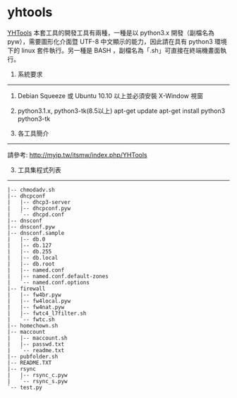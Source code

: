 yhtools
=======

[YHTools](http://myip.tw/itsmw/index.php?title=YHTools) 本套工具的開發工具有兩種，一種是以 python3.x 開發（副檔名為 pyw），需要圖形化介面暨 UTF-8 中文顯示的能力，因此請在具有 python3 環境下的 linux 套件執行。另一種是 BASH ，副檔名為「.sh」可直接在終端機畫面執行。

1. 系統要求
--------

1. Debian Squeeze 或 Ubuntu 10.10 以上並必須安裝 X-Window 視窗
1. python3.1.x, python3-tk(8.5以上)
	apt-get update
	apt-get install python3 python3-tk

2. 各工具簡介
--------

請參考: http://myip.tw/itsmw/index.php/YHTools


3. 工具集程式列表
--------

	|-- chmodadv.sh
	|-- dhcpconf
	|   |-- dhcp3-server
	|   |-- dhcpconf.pyw
	|   `-- dhcpd.conf
	|-- dnsconf
	|-- dnsconf.pyw
	|-- dnsconf.sample
	|   |-- db.0
	|   |-- db.127
	|   |-- db.255
	|   |-- db.local
	|   |-- db.root
	|   |-- named.conf
	|   |-- named.conf.default-zones
	|   `-- named.conf.options
	|-- firewall
	|   |-- fw4br.pyw
	|   |-- fw4local.pyw
	|   |-- fw4nat.pyw
	|   |-- fwtc4_l7filter.sh
	|   `-- fwtc.sh
	|-- homechown.sh
	|-- maccount
	|   |-- maccount.sh
	|   |-- passwd.txt
	|   `-- readme.txt
	|-- pubfolder.sh
	|-- README.TXT
	|-- rsync
	|   |-- rsync_c.pyw
	|   `-- rsync_s.pyw
	`-- test.py

